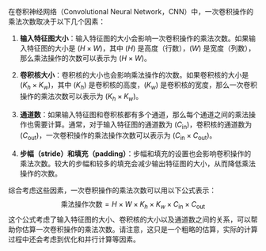 在卷积神经网络（Convolutional Neural Network，CNN）中，一次卷积操作的乘法次数取决于以下几个因素：

1. **输入特征图大小**：输入特征图的大小会影响一次卷积操作的乘法次数。如果输入特征图的大小是 $(H \times W)$，其中 \($H$\) 是高度（行数），\($W$\) 是宽度（列数），那么乘法操作的次数可以表示为 \($H \times W$\)。

2. **卷积核大小**：卷积核的大小也会影响乘法操作的次数。如果卷积核的大小是 \($K_h \times K_w$\)，其中 \($K_h$\) 是卷积核的高度，\($K_w$\) 是卷积核的宽度，那么一次卷积操作的乘法次数可以表示为 \($K_h \times K_w$\)。

3. **通道数**：如果输入特征图和卷积核都有多个通道，那么每个通道之间的乘法操作也需要计算。通常，对于输入特征图的通道数为 \($C_{\text{in}}$\)，卷积核的通道数为 \($C_{\text{out}}$\)，一次卷积操作的乘法操作次数可以表示为 \($C_{\text{in}} \times C_{\text{out}}$\)。

4. **步幅（stride）和填充（padding）**：步幅和填充的设置也会影响卷积操作的乘法次数。较大的步幅和较多的填充会减少输出特征图的大小，从而降低乘法操作的次数。

综合考虑这些因素，一次卷积操作的乘法次数可以用以下公式表示：
$$
\text{乘法操作次数} = H \times W \times K_h \times K_w \times C_{\text{in}} \times C_{\text{out}}
$$
这个公式考虑了输入特征图的大小、卷积核的大小以及通道数之间的关系，可以帮助你估算一次卷积操作的乘法次数。请注意，这只是一个粗略的估算，实际的计算过程中还会考虑到优化和并行计算等因素。